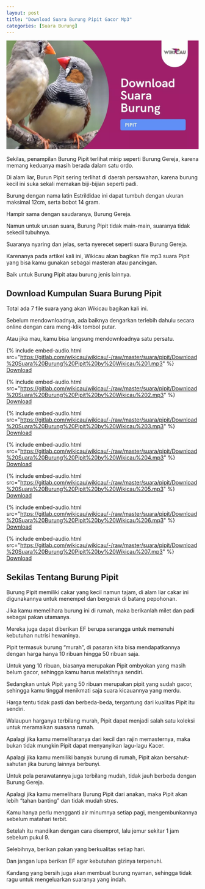 ```yaml
---
layout: post
title: "Download Suara Burung Pipit Gacor Mp3"
categories: [Suara Burung]
---
```


![](/images/download-suara-burung-pipit.webp)

Sekilas, penampilan Burung Pipit terlihat mirip seperti Burung Gereja, karena memang keduanya masih berada dalam satu ordo.

Di alam liar, Burun Pipit sering terlihat di daerah persawahan, karena burung kecil ini suka sekali memakan biji-bijian seperti padi.

Burung dengan nama latin Estrildidae ini dapat tumbuh dengan ukuran maksimal 12cm, serta bobot 14 gram.

Hampir sama dengan saudaranya, Burung Gereja.

Namun untuk urusan suara, Burung Pipit tidak main-main, suaranya tidak sekecil tubuhnya.

Suaranya nyaring dan jelas, serta nyerecet seperti suara Burung Gereja.

Karenanya pada artikel kali ini, Wikicau akan bagikan file mp3 suara Pipit yang bisa kamu gunakan sebagai masteran atau pancingan.

Baik untuk Burung Pipit atau burung jenis lainnya.

## Download Kumpulan Suara Burung Pipit

Total ada 7 file suara yang akan Wikicau bagikan kali ini.

Sebelum mendownloadnya, ada baiknya dengarkan terlebih dahulu secara online dengan cara meng-klik tombol putar.

Atau jika mau, kamu bisa langsung mendownloadnya satu persatu.

{% include embed-audio.html src="https://gitlab.com/wikicau/wikicau/-/raw/master/suara/pipit/Download%20Suara%20Burung%20Pipit%20by%20Wikicau%201.mp3" %}
[Download](https://bit.ly/2IBpNeL)

{% include embed-audio.html src="https://gitlab.com/wikicau/wikicau/-/raw/master/suara/pipit/Download%20Suara%20Burung%20Pipit%20by%20Wikicau%202.mp3" %}
[Download](https://bit.ly/338Wo4S)

{% include embed-audio.html src="https://gitlab.com/wikicau/wikicau/-/raw/master/suara/pipit/Download%20Suara%20Burung%20Pipit%20by%20Wikicau%203.mp3" %}
[Download](https://bit.ly/2xt6TEp)

{% include embed-audio.html src="https://gitlab.com/wikicau/wikicau/-/raw/master/suara/pipit/Download%20Suara%20Burung%20Pipit%20by%20Wikicau%204.mp3" %}
[Download](https://bit.ly/3cNPS85)

{% include embed-audio.html src="https://gitlab.com/wikicau/wikicau/-/raw/master/suara/pipit/Download%20Suara%20Burung%20Pipit%20by%20Wikicau%205.mp3" %}
[Download](https://bit.ly/2xo3whY)

{% include embed-audio.html src="https://gitlab.com/wikicau/wikicau/-/raw/master/suara/pipit/Download%20Suara%20Burung%20Pipit%20by%20Wikicau%206.mp3" %}
[Download](https://bit.ly/3cTwhmS)

{% include embed-audio.html src="https://gitlab.com/wikicau/wikicau/-/raw/master/suara/pipit/Download%20Suara%20Burung%20Pipit%20by%20Wikicau%207.mp3" %}
[Download](https://bit.ly/38HFOKA)

## Sekilas Tentang Burung Pipit

Burung Pipit memiliki cakar yang kecil namun tajam, di alam liar cakar ini digunakannya untuk menempel dan bergerak di batang pepohonan.

Jika kamu memelihara burung ini di rumah, maka berikanlah milet dan padi sebagai pakan utamanya.

Mereka juga dapat diberikan EF berupa serangga untuk memenuhi kebutuhan nutrisi hewaninya.

Pipit termasuk burung “murah”, di pasaran kita bisa mendapatkannya dengan harga hanya 10 ribuan hingga 50 ribuan saja.

Untuk yang 10 ribuan, biasanya merupakan Pipit ombyokan yang masih belum gacor, sehingga kamu harus melatihnya sendiri.

Sedangkan untuk Pipit yang 50 ribuan merupakan pipit yang sudah gacor, sehingga kamu tinggal menikmati saja suara kicauannya yang merdu.

Harga tentu tidak pasti dan berbeda-beda, tergantung dari kualitas Pipit itu sendiri.

Walaupun harganya terbilang murah, Pipit dapat menjadi salah satu koleksi untuk meramaikan suasana rumah.

Apalagi jika kamu memeliharanya dari kecil dan rajin memasternya, maka bukan tidak mungkin Pipit dapat menyanyikan lagu-lagu Kacer.

Apalagi jika kamu memiliki banyak burung di rumah, Pipit akan bersahut-sahutan jika burung lainnya berbunyi.

Untuk pola perawatannya juga terbilang mudah, tidak jauh berbeda dengan Burung Gereja.

Apalagi jika kamu memelihara Burung Pipit dari anakan, maka Pipit akan lebih “tahan banting” dan tidak mudah stres.

Kamu hanya perlu mengganti air minumnya setiap pagi, mengembunkannya sebelum matahari terbit.

Setelah itu mandikan dengan cara disemprot, lalu jemur sekitar 1 jam sebelum pukul 9.

Selebihnya, berikan pakan yang berkualitas setiap hari.

Dan jangan lupa berikan EF agar kebutuhan gizinya terpenuhi.

Kandang yang bersih juga akan membuat burung nyaman, sehingga tidak ragu untuk mengeluarkan suaranya yang indah.